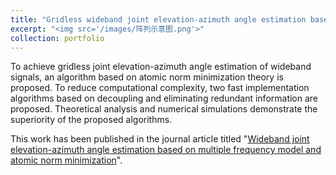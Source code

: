 ```yaml
---
title: "Gridless wideband joint elevation-azimuth angle estimation based on multiple frequency model"
excerpt: "<img src='/images/阵列示意图.png'>"
collection: portfolio
---
```


To achieve gridless joint elevation-azimuth angle estimation of wideband signals, an algorithm based on atomic norm minimization theory is proposed. To reduce computational complexity, two fast implementation algorithms based on decoupling and eliminating redundant information are proposed. Theoretical analysis and numerical simulations demonstrate the superiority of the proposed algorithms.

This work has been published in the journal article titled "[Wideband joint elevation-azimuth angle estimation based on multiple frequency model and atomic norm minimization](https://zjmv5.github.io/publication/2DMFANM_J)".
